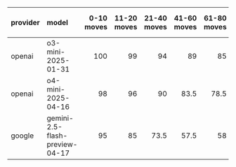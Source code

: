 | provider   | model                          |   0-10 moves |   11-20 moves |   21-40 moves |   41-60 moves |   61-80 moves |   81-100 moves |
|:-----------|:-------------------------------|-------------:|--------------:|--------------:|--------------:|--------------:|---------------:|
| openai     | o3-mini-2025-01-31             |          100 |            99 |          94   |          89   |          85   |           85.5 |
| openai     | o4-mini-2025-04-16             |           98 |            96 |          90   |          83.5 |          78.5 |           82   |
| google     | gemini-2.5-flash-preview-04-17 |           95 |            85 |          73.5 |          57.5 |          58   |           56   |